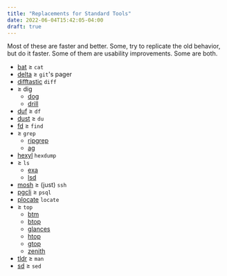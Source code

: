 ```yaml
---
title: "Replacements for Standard Tools"
date: 2022-06-04T15:42:05-04:00
draft: true
---
```


Most of these are faster and better. Some, try to 
replicate the old behavior, but do it faster. Some
of them are usability improvements. Some are both.

* [bat](https://github.com/sharkdp/bat) ≥ `cat`
* [delta](https://github.com/dandavison/delta) ≥ `git`'s pager
* [difftastic](https://github.com/Wilfred/difftastic) `diff`
* ≥ dig
  * [dog](https://github.com/ogham/dog)
  * [drill](https://www.nlnetlabs.nl/projects/ldns/about/)
* [duf](https://github.com/muesli/duf) ≥ `df`
* [dust](https://github.com/bootandy/dust) ≥ `du`
* [fd](https://github.com/sharkdp/fd) ≥ `find`
* ≥ `grep`
  * [ripgrep](https://github.com/BurntSushi/ripgrep/)
  * [ag](https://github.com/ggreer/the_silver_searcher)
* [hexyl](https://github.com/sharkdp/hexyl) `hexdump`
* ≥ `ls`
  * [exa](https://github.com/ogham/exa)
  * [lsd](https://github.com/Peltoche/lsd)
* [mosh](https://mosh.org/) ≥ (just) `ssh`
* [pgcli](https://www.pgcli.com/) ≥ `psql`
* [plocate](https://plocate.sesse.net/) `locate`
* ≥ `top`
  * [btm](https://github.com/ClementTsang/bottom)
  * [btop](https://github.com/aristocratos/btop)
  * [glances](https://github.com/nicolargo/glances)
  * [htop](https://github.com/htop-dev/htop)
  * [gtop](https://github.com/aksakalli/gtop)
  * [zenith](https://github.com/bvaisvil/zenith) 
* [tldr](https://tldr.sh/) ≥ `man`
* [sd](https://github.com/chmln/sd) ≥ `sed`


